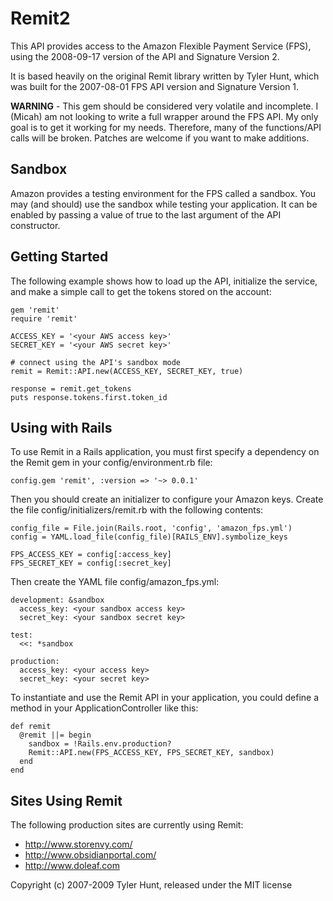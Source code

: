 Remit2
======

This API provides access to the Amazon Flexible Payment Service (FPS), using the
2008-09-17 version of the API and Signature Version 2.

It is based heavily on the original Remit library written by Tyler Hunt, which was
built for the 2007-08-01 FPS API version and Signature Version 1.

**WARNING** - This gem should be considered very volatile and incomplete. I (Micah)
am not looking to write a full wrapper around the FPS API. My only goal is to get it
working for my needs. Therefore, many of the functions/API calls will be broken.
Patches are welcome if you want to make additions.


Sandbox
-------

Amazon provides a testing environment for the FPS called a sandbox. You may
(and should) use the sandbox while testing your application. It can be enabled
by passing a value of true to the last argument of the API constructor.


Getting Started
---------------

The following example shows how to load up the API, initialize the service, and
make a simple call to get the tokens stored on the account:

    gem 'remit'
    require 'remit'

    ACCESS_KEY = '<your AWS access key>'
    SECRET_KEY = '<your AWS secret key>'

    # connect using the API's sandbox mode
    remit = Remit::API.new(ACCESS_KEY, SECRET_KEY, true)

    response = remit.get_tokens
    puts response.tokens.first.token_id


Using with Rails
----------------

To use Remit in a Rails application, you must first specify a dependency on the
Remit gem in your config/environment.rb file:

    config.gem 'remit', :version => '~> 0.0.1'

Then you should create an initializer to configure your Amazon keys. Create the
file config/initializers/remit.rb with the following contents:

    config_file = File.join(Rails.root, 'config', 'amazon_fps.yml')
    config = YAML.load_file(config_file)[RAILS_ENV].symbolize_keys

    FPS_ACCESS_KEY = config[:access_key]
    FPS_SECRET_KEY = config[:secret_key]

Then create the YAML file config/amazon_fps.yml:

    development: &sandbox
      access_key: <your sandbox access key>
      secret_key: <your sandbox secret key>

    test:
      <<: *sandbox
    
    production:
      access_key: <your access key>
      secret_key: <your secret key>

To instantiate and use the Remit API in your application, you could define a
method in your ApplicationController like this:

    def remit
      @remit ||= begin
        sandbox = !Rails.env.production?
        Remit::API.new(FPS_ACCESS_KEY, FPS_SECRET_KEY, sandbox)
      end
    end


Sites Using Remit
-----------------

The following production sites are currently using Remit:

  * http://www.storenvy.com/
  * http://www.obsidianportal.com/
  * http://www.doleaf.com


Copyright (c) 2007-2009 Tyler Hunt, released under the MIT license
